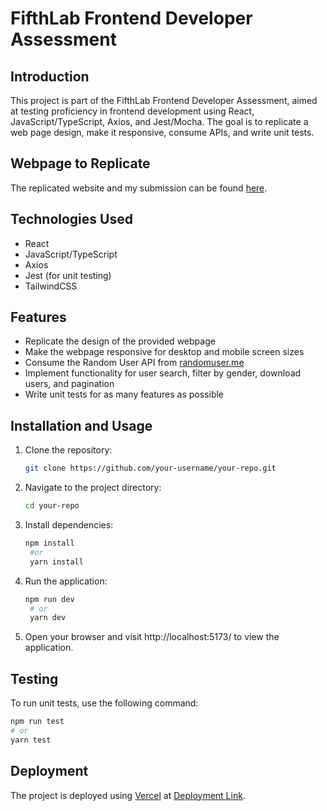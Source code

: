 # FifthLab Frontend Developer Assessment

## Introduction

This project is part of the FifthLab Frontend Developer Assessment, aimed at testing proficiency in frontend development using React, JavaScript/TypeScript, Axios, and Jest/Mocha. The goal is to replicate a web page design, make it responsive, consume APIs, and write unit tests.

## Webpage to Replicate

The replicated website and my submission can be found [here](https://fifth-lab-test.vercel.app/).

## Technologies Used

- React
- JavaScript/TypeScript
- Axios
- Jest (for unit testing)
- TailwindCSS

## Features

- Replicate the design of the provided webpage
- Make the webpage responsive for desktop and mobile screen sizes
- Consume the Random User API from [randomuser.me](https://randomuser.me)
- Implement functionality for user search, filter by gender, download users, and pagination
- Write unit tests for as many features as possible

## Installation and Usage

1. Clone the repository:

   ```bash
   git clone https://github.com/your-username/your-repo.git
   ```

2. Navigate to the project directory:

   ```bash
   cd your-repo
   ```

3. Install dependencies:

   ```bash
   npm install
    #or
    yarn install
   ```

4. Run the application:

   ```bash
   npm run dev
    # or
    yarn dev
   ```

5. Open your browser and visit http://localhost:5173/ to view the application.

## Testing

To run unit tests, use the following command:

```bash
npm run test
# or
yarn test
```

## Deployment

The project is deployed using [Vercel](https://vercel.com/) at [Deployment Link](https://fifth-lab-test.vercel.app/).
